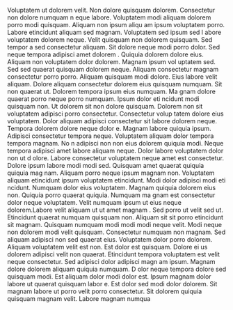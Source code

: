 Voluptatem ut dolorem velit. Non dolore quisquam dolorem. Consectetur non dolore numquam n
eque labore. Voluptatem modi aliquam dolorem porro modi quisquam. Aliquam non ipsum aliqu
am ipsum voluptatem porro. Labore etincidunt aliquam sed magnam. Voluptatem sed ipsum sed l
abore voluptatem dolorem neque. Velit quisquam non dolorem quisquam. Sed tempor
a sed consectetur aliquam. Sit dolore neque modi porro dolor.  Sed neque tempora adipisci amet dolorem
. Quiquia dolorem dolore eius. Aliquam non voluptatem dolor dolorem. Magnam ipsum vol
uptatem sed. Sed sed quaerat quisquam dolorem neque. Aliquam consectetur magnam consectetur porro porro. Aliquam quisquam modi dolore. Eius labore
 velit aliquam. Dolore aliquam consectetur dolorem eius quisquam numquam.  Sit non quaerat ut. Dolorem tempora ipsum eius numquam. Ma
gnam dolore quaerat porro neque porro numquam. Ipsum dolor eti
ncidunt modi quisquam non. Ut dolorem sit non dolore quisquam. Dolorem non sit voluptatem adipisci porro consectetur.  Consectetur volup
tatem dolore eius voluptatem. Dolor aliquam adipisci consectetur sit labore dolorem neque. Tempora dolorem dolore neque dolor
e. Magnam labore quiquia ipsum. Adipisci consectetur tempora neque. Voluptatem aliquam dolor tempora tempora magnam. No
n adipisci non non eius dolorem quiquia modi.  Neque tempora adipisci amet labore aliquam neque. Dolor labore voluptatem dolor non ut d
olore. Labore consectetur voluptatem neque amet est consectetur. Dolore ipsum labore modi modi sed. Quisquam amet quaerat quiquia quiquia mag
nam. Aliquam porro neque ipsum magnam non.  Voluptatem aliquam etincidunt ipsum voluptatem etincidunt. Modi dolor adipisci modi eti
ncidunt. Numquam dolor eius voluptatem. Magnam quiquia dolorem eius non. Quiquia porro quaerat quiquia. Numquam ma
gnam est consectetur dolor neque voluptatem. Velit numquam ipsum ut eius neque dolorem.Labore velit aliquam ut ut amet magnam
. Sed porro ut velit sed ut. Etincidunt quaerat numquam quisquam non. Aliquam sit sit porro etincidunt sit magnam. Quisquam numquam modi modi
 modi neque velit. Modi neque non dolorem modi velit quisquam. Consectetur numquam non magnam.  Sed aliquam adipisci
 non sed quaerat eius. Voluptatem dolor porro dolorem. Aliquam voluptatem velit est non. Est dolor est quisquam. Dolore ei
us dolorem adipisci velit non quaerat.  Etincidunt tempora voluptatem est velit neque consectetur. Sed adipisci dolor adipisci magn
am ipsum. Magnam dolore dolorem aliquam quiquia numquam. D
olor neque tempora dolore sed quisquam modi. Est aliquam dolor modi dolor est. Ipsum magnam dolor labore ut quaerat quisquam labor
e.  Est dolor sed modi dolor dolorem. Sit magnam labore ut porro velit porro consectetur. Sit dolorem quiquia quisquam magnam velit. Labore magnam numqua
